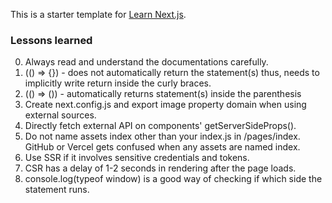 This is a starter template for [Learn Next.js](https://nextjs.org/learn).

### Lessons learned

0. Always read and understand the documentations carefully.
1. (() => {}) - does not automatically return the statement(s) thus, needs to implicitly write return inside the curly braces.
2. (() => ()) - automatically returns statement(s) inside the parenthesis
3. Create next.config.js and export image property domain when using external sources.
4. Directly fetch external API on components' getServerSideProps().
5. Do not name assets index other than your index.js in /pages/index. GitHub or Vercel gets confused when any assets are named index.
6. Use SSR if it involves sensitive credentials and tokens.
7. CSR has a delay of 1-2 seconds in rendering after the page loads.
8. console.log(typeof window) is a good way of checking if which side the statement runs.
